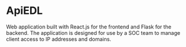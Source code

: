 # ApiEDL
Web application built with React.js for the frontend and Flask for the backend. The application is designed for use by a SOC team to manage client access to IP addresses and domains.
